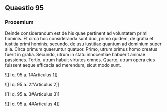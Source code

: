 ## Quaestio 95

### Prooemium

Deinde considerandum est de his quae pertinent ad voluntatem primi hominis. Et circa hoc consideranda sunt duo, primo quidem, de gratia et iustitia primi hominis; secundo, de usu iustitiae quantum ad dominium super alia. Circa primum quaeruntur quatuor. Primo, utrum primus homo creatus fuerit in gratia. Secundo, utrum in statu innocentiae habuerit animae passiones. Tertio, utrum habuit virtutes omnes. Quarto, utrum opera eius fuissent aeque efficacia ad merendum, sicut modo sunt.

![[I q. 95 a. 1#Articulus 1]]

![[I q. 95 a. 2#Articulus 2]]

![[I q. 95 a. 3#Articulus 3]]

![[I q. 95 a. 4#Articulus 4]]

